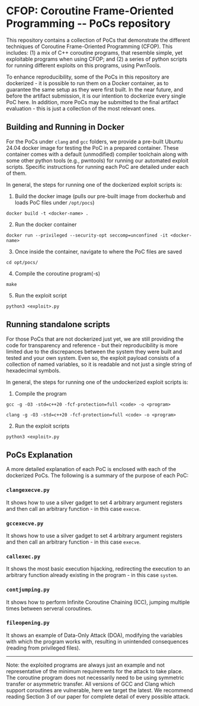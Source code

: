 # CFOP: Coroutine Frame-Oriented Programming -- PoCs repository
This repository contains a collection of PoCs that demonstrate the different techniques of Coroutine Frame-Oriented Programming (CFOP). This includes: (1) a mix of C++ coroutine programs, that resemble simple, yet exploitable programs when using CFOP; and (2) a series of python scripts for running different exploits on this programs, using PwnTools. 

To enhance reproducibility, some of the PoCs in this repository are dockerized - it is possible to run them on a Docker container, as to guarantee the same setup as they were first built. In the near future, and before the artifact submission, it is our intention to dockerize every single PoC here. In addition, more PoCs may be submitted to the final artifact evaluation - this is just a collection of the most relevant ones.

## Building and Running in Docker
For the PoCs under ```clang``` and ```gcc``` folders, we provide a pre-built Ubuntu 24.04 docker image for testing the PoC in a prepared container. These container comes with a default (unmodified) compiler toolchain along with some other python tools (e.g., pwntools) for running our automated exploit scripts. Specific instructions for running each PoC are detailed under each of them.

In general, the steps for running one of the dockerized exploit scripts is:
1. Build the docker image (pulls our pre-built image from dockerhub and loads PoC files under ```/opt/pocs```)

```docker build -t <docker-name> .```

2. Run the docker container

```docker run --privileged --security-opt seccomp=unconfined -it <docker-name>```

3. Once inside the container, navigate to where the PoC files are saved

```cd opt/pocs/```

4. Compile the coroutine program(-s)

```make```

5. Run the exploit script

```python3 <exploit>.py```

## Running standalone scripts
For those PoCs that are not dockerized just yet, we are still providing the code for transparency and reference - but their reproducibility is more limited due to the discrepances between the system they were built and tested and your own system. Even so, the exploit payload consists of a collection of named variables, so it is readable and not just a single string of hexadecimal symbols.

In general, the steps for running one of the undockerized exploit scripts is:
1. Compile the program

```gcc -g -O3 -std=c++20 -fcf-protection=full <code> -o <program>```

```clang -g -O3 -std=c++20 -fcf-protection=full <code> -o <program>```

2. Run the exploit scripts

```python3 <exploit>.py```

## PoCs Explanation
A more detailed explanation of each PoC is enclosed with each of the dockerized PoCs. 
The following is a summary of the purpose of each PoC:

### ```clangexecve.py```
It shows how to use a silver gadget to set 4 arbitrary argument registers and then call an arbitrary function - in this case ```execve```.

### ```gccexecve.py```
It shows how to use a silver gadget to set 4 arbitrary argument registers and then call an arbitrary function - in this case ```execve```.

### ```callexec.py```
It shows the most basic execution hijacking, redirecting the execution to an arbitrary function already existing in the program - in this case ```system```.

### ```contjumping.py```
It shows how to perform Infinite Coroutine Chaining (ICC), jumping multiple times between serveral coroutines.

### ```fileopening.py```
It shows an example of Data-Only Attack (DOA), modifying the variables with which the program works with, resulting in unintended consequences (reading from privileged files).


---
Note: the exploited programs are always just an example and not representative of the minimum requirements for the attack to take place. The coroutine program does not necessarily need to be using symmetric transfer or asymmetric transfer. All versions of GCC and Clang which support coroutines are vulnerable, here we target the latest. We recommend reading Section 3 of our paper for complete detail of every possible attack.